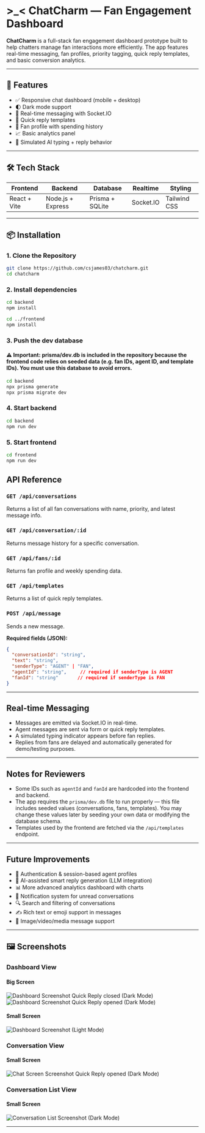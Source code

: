 # >_< ChatCharm — Fan Engagement Dashboard

**ChatCharm** is a full-stack fan engagement dashboard prototype built to help  chatters manage fan interactions more efficiently. The app features real-time messaging, fan profiles, priority tagging, quick reply templates, and basic conversion analytics.

---

## 🚀 Features

- ✅ Responsive chat dashboard (mobile + desktop)
- 🌓 Dark mode support
- 💬 Real-time messaging with Socket.IO
- 🧠 Quick reply templates
- 🧍 Fan profile with spending history
- 📈 Basic analytics panel
- 🔄 Simulated AI typing + reply behavior

---

## 🛠 Tech Stack

| Frontend       | Backend          | Database       | Realtime   | Styling        |
|----------------|------------------|----------------|------------|----------------|
| React + Vite   | Node.js + Express| Prisma + SQLite| Socket.IO  | Tailwind CSS   |

---

## 📦 Installation

### 1. Clone the Repository

```bash
git clone https://github.com/csjames03/chatcharm.git
cd chatcharm

```
### 2. Install dependencies

```bash
cd backend
npm install

cd ../frontend
npm install
```

### 3. Push the dev database

#### ⚠️ Important: prisma/dev.db is included in the repository because the frontend code relies on seeded data (e.g. fan IDs, agent ID, and template IDs). You must use this database to avoid errors.
```bash
cd backend
npx prisma generate
npx prisma migrate dev
```

### 4. Start backend

```bash
cd backend
npm run dev
```

### 5. Start frontend

```bash
cd frontend
npm run dev
```


## API Reference

### `GET /api/conversations`

Returns a list of all fan conversations with name, priority, and latest message info.

### `GET /api/conversation/:id`

Returns message history for a specific conversation.

### `GET /api/fans/:id`

Returns fan profile and weekly spending data.

### `GET /api/templates`

Returns a list of quick reply templates.

### `POST /api/message`

Sends a new message.

**Required fields (JSON):**

```json
{
  "conversationId": "string",
  "text": "string",
  "senderType": "AGENT" | "FAN",
  "agentId": "string",     // required if senderType is AGENT
  "fanId": "string"       // required if senderType is FAN
}
```

---

## Real-time Messaging

* Messages are emitted via Socket.IO in real-time.
* Agent messages are sent via form or quick reply templates.
* A simulated typing indicator appears before fan replies.
* Replies from fans are delayed and automatically generated for demo/testing purposes.

---

## Notes for Reviewers

* Some IDs such as `agentId` and `fanId` are hardcoded into the frontend and backend.
* The app requires the `prisma/dev.db` file to run properly — this file includes seeded values (conversations, fans, templates). You may change these values later by seeding your own data or modifying the database schema.
* Templates used by the frontend are fetched via the `/api/templates` endpoint.

---

## Future Improvements

* 🔐 Authentication & session-based agent profiles
* 🧠 AI-assisted smart reply generation (LLM integration)
* 📊 More advanced analytics dashboard with charts
* 📩 Notification system for unread conversations
* 🔍 Search and filtering of conversations
* ✍️ Rich text or emoji support in messages
* 📁 Image/video/media message support

---

## 🖼️ Screenshots

### Dashboard View
#### Big Screen 
![Dashboard Screenshot Quick Reply closed (Dark Mode)](./frontend/public/PC1.png)
![Dashboard Screenshot Quick Reply opened (Dark Mode)](./frontend/public/PC2.png)
#### Small Screen 
![Dashboard Screenshot (Light Mode)](./frontend/public/M3.png)

### Conversation  View
#### Small Screen 
![Chat Screen Screenshot Quick Reply opened  (Dark Mode)](./frontend/public/M2.png)


### Conversation List  View
#### Small Screen 
![Conversation List  Screenshot  (Dark Mode)](./frontend/public/M1.png)


---




































